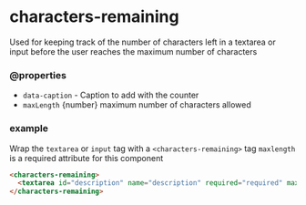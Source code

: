 # characters-remaining

Used for keeping track of the number of characters left in a textarea or input before the user reaches the maximum number of characters

### @properties
- `data-caption` - Caption to add with the counter
- `maxLength` {number} maximum number of characters allowed

### example

Wrap the `textarea` or `input` tag with a `<characters-remaining>` tag `maxlength` is a required attribute for this component

```html
<characters-remaining>
  <textarea id="description" name="description" required="required" maxlength="2000" placeholder="Add Package Description"></textarea>
</characters-remaining>
 ```
